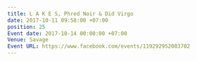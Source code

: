 ```yaml
---
title: L A K E S, Phred Noir & Did Virgo
date: 2017-10-11 09:58:00 +07:00
position: 25
Event date: 2017-10-14 00:00:00 +07:00
Venue: Savage
Event URL: https://www.facebook.com/events/119292952083702
---
```


